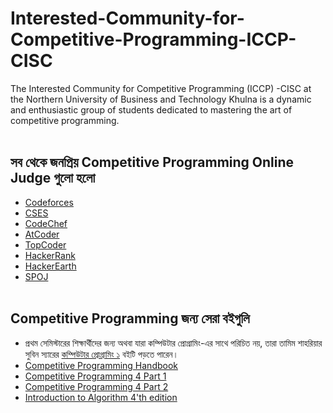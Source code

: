# Interested-Community-for-Competitive-Programming-ICCP-CISC
The Interested Community for Competitive Programming (ICCP) -CISC at the Northern University of Business and Technology Khulna is a dynamic and enthusiastic group of students dedicated to mastering the art of competitive programming. <br> <br> 
## সব থেকে জনপ্রিয় Competitive Programming Online Judge গুলো হলো 

- [Codeforces](https://codeforces.com)
- [CSES](https://cses.fi)
- [CodeChef](https://www.codechef.com)
- [AtCoder](https://atcoder.jp)
- [TopCoder](https://www.topcoder.com)
- [HackerRank](https://www.hackerrank.com)
- [HackerEarth](https://www.hackerearth.com)
- [SPOJ](https://www.spoj.com)
<br> <br>

## Competitive Programming জন্য সেরা বইগুলি
- প্রথম সেমিস্টারের শিক্ষার্থীদের জন্য অথবা যারা কম্পিউটার প্রোগ্রামিং-এর সাথে পরিচিত নয়, তারা তামিম শাহরিয়ার সুবিন স্যারের [কম্পিউটার প্রোগ্রামিং ১](cpResources/cProgramming/CP_ComputerProgrammingTamimShariarSubeen.pdf) বইটি পড়তে পারেন।
- [Competitive Programming Handbook](cpResources/cpBooks/CompetitiveProgrammersHandbook.pdf)
- [Competitive Programming 4 Part 1](cpResources/cpBooks/CompetitiveProgramming4Book1.pdf)
- [Competitive Programming 4 Part 2](cpResources/cpBooks/CompetitiveProgramming4Book2.pdf)
- [Introduction to Algorithm 4'th edition](cpResources/cpBooks/IntroductiontoAlgorithms4th.pdf)
